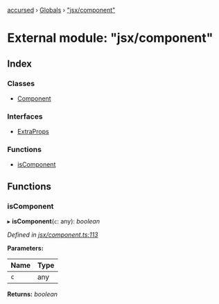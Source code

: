 [accursed](../README.md) › [Globals](../globals.md) › ["jsx/component"](_jsx_component_.md)

# External module: "jsx/component"

## Index

### Classes

* [Component](../classes/_jsx_component_.component.md)

### Interfaces

* [ExtraProps](../interfaces/_jsx_component_.extraprops.md)

### Functions

* [isComponent](_jsx_component_.md#iscomponent)

## Functions

###  isComponent

▸ **isComponent**(`c`: any): *boolean*

*Defined in [jsx/component.ts:113](https://github.com/cancerberoSgx/accursed/blob/468bf3c/src/jsx/component.ts#L113)*

**Parameters:**

Name | Type |
------ | ------ |
`c` | any |

**Returns:** *boolean*

